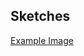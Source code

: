 ## Sketches

[Example Image](../project_images/1000x500_thoughts2.jpg?raw=true "Inspiration & Sketches")
